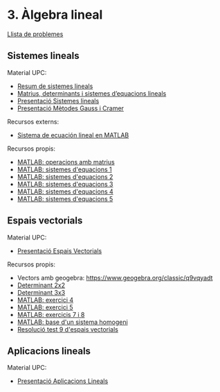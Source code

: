 # 3. Àlgebra lineal

[Llista de problemes](https://atenea.upc.edu/mod/resource/view.php?id=3370912)

## Sistemes lineals

Material UPC:

* [Resum de sistemes lineals](https://atenea.upc.edu/mod/resource/view.php?id=3528712)
* [Matrius, determinants i sistemes d’equacions lineals](https://mat.upc.edu/en/people/susana.clara.lopez/teaching-materials/aig/tema_2_presentacio_i_part_v3.pdf)
* [Presentació Sistemes lineals](https://atenea.upc.edu/pluginfile.php/4580403/mod_folder/content/0/A%CC%80lgebra%20lineal.%20Sistemes%20lineals.pdf?forcedownload=1)
* [Presentació Mètodes Gauss i Cramer](https://atenea.upc.edu/pluginfile.php/4580403/mod_folder/content/0/Apunts_m%C3%A8tode_Gauss_i_Cramer.pdf?forcedownload=1)

Recursos externs:

* [Sistema de ecuación lineal en MATLAB](https://www.delftstack.com/es/howto/matlab/system-of-linear-equation-in-matlab/)

Recursos propis:

* [MATLAB: operacions amb matrius](./matrius.m)
* [MATLAB: sistemes d'equacions 1](./sistemes_equacions_1.m)
* [MATLAB: sistemes d'equacions 2](./sistemes_equacions_2.m)
* [MATLAB: sistemes d'equacions 3](./sistemes_equacions_3.m)
* [MATLAB: sistemes d'equacions 4](./sistemes_equacions_4.m)
* [MATLAB: sistemes d'equacions 5](./sistemes_equacions_5.m)

## Espais vectorials

Material UPC:

* [Presentació Espais Vectorials](https://atenea.upc.edu/pluginfile.php/4580403/mod_folder/content/0/%C3%80lgebra%20lineal.%20Espais%20vectorials.pdf?forcedownload=1)

Recursos propis:

* Vectors amb geogebra: https://www.geogebra.org/classic/q9vqyadt
* [Determinant 2x2](./determinant_2x2.jpg)
* [Determinant 3x3](./determinant_3x3.jpg)
* [MATLAB: exercici 4](./vectors_exercici_4.m)
* [MATLAB: exercici 5](./vectors_exercici_5.m)
* [MATLAB: exercicis 7 i 8](./vectors_exercicis_7_i_8.m)
* [MATLAB: base d'un sistema homogeni](./vectors_exemple_sistema_homogeni.m)
* [Resolució test 9 d'espais vectorials](https://youtu.be/yXxxHPgf4a0)

## Aplicacions lineals

Material UPC:

* [Presentació Aplicacions Lineals](https://atenea.upc.edu/pluginfile.php/4580403/mod_folder/content/0/%C3%80lgebra%20lineal.%20Aplicacions%20lineals.pdf?forcedownload=1)
